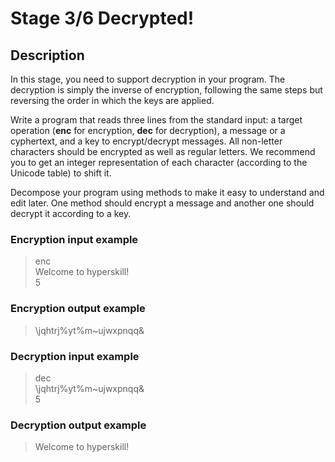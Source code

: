 # Stage 3/6 Decrypted!
## Description
In this stage, you need to support decryption in your program. The decryption is simply the inverse of encryption, following the same steps but reversing the order in which the keys are applied.

Write a program that reads three lines from the standard input: a target operation (**enc** for encryption, **dec** for decryption), a message or a cyphertext, and a key to encrypt/decrypt messages. All non-letter characters should be encrypted as well as regular letters. We recommend you to get an integer representation of each character (according to the Unicode table) to shift it.

Decompose your program using methods to make it easy to understand and edit later. One method should encrypt a message and another one should decrypt it according to a key.

### Encryption input example
> enc  
> Welcome to hyperskill!  
> 5
### Encryption output example
> \jqhtrj%yt%m~ujwxpnqq&
### Decryption input example
> dec  
> \jqhtrj%yt%m~ujwxpnqq&  
> 5
### Decryption output example
> Welcome to hyperskill!
